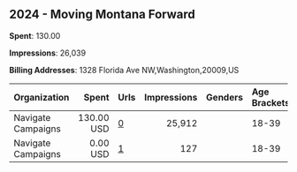 ## 2024 - Moving Montana Forward 
**Spent**: 130.00

**Impressions**: 26,039

**Billing Addresses**: 1328 Florida Ave NW,Washington,20009,US

|Organization|Spent|Urls|Impressions|Genders|Age Brackets|Country Codes|
|:---|---:|:---|---:|:---|:---|:---|
|Navigate Campaigns|130.00 USD|[0](https://www.snap.com/political-ads/asset/de770a4ab04eb286e170b4ef1db3f74af0507e767f206bb2db544527e996619c?mediaType=mp4)|25,912||18-39|united states|
|Navigate Campaigns|0.00 USD|[1](https://www.snap.com/political-ads/asset/de770a4ab04eb286e170b4ef1db3f74af0507e767f206bb2db544527e996619c?mediaType=mp4)|127||18-39|united states|
